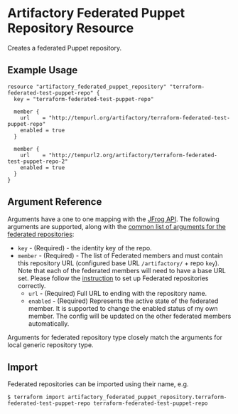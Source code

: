 # Artifactory Federated Puppet Repository Resource

Creates a federated Puppet repository.

## Example Usage

```hcl
resource "artifactory_federated_puppet_repository" "terraform-federated-test-puppet-repo" {
  key = "terraform-federated-test-puppet-repo"

  member {
    url    = "http://tempurl.org/artifactory/terraform-federated-test-puppet-repo"
    enabled = true
  }

  member {
    url    = "http://tempurl2.org/artifactory/terraform-federated-test-puppet-repo-2"
    enabled = true
  }
}
```

## Argument Reference

Arguments have a one to one mapping with the [JFrog API](https://www.jfrog.com/confluence/display/JFROG/Repository+Configuration+JSON#RepositoryConfigurationJSON-FederatedRepository). 
The following arguments are supported, along with the [common list of arguments for the federated repositories](local.md):

* `key` - (Required) - the identity key of the repo.
* `member` - (Required) - The list of Federated members and must contain this repository URL (configured base URL
  `/artifactory/` + repo `key`). Note that each of the federated members will need to have a base URL set.
  Please follow the [instruction](https://www.jfrog.com/confluence/display/JFROG/Working+with+Federated+Repositories#WorkingwithFederatedRepositories-SettingUpaFederatedRepository)
  to set up Federated repositories correctly.
  * `url` - (Required) Full URL to ending with the repository name.
  * `enabled` - (Required) Represents the active state of the federated member. It is supported to change the enabled
    status of my own member. The config will be updated on the other federated members automatically.

Arguments for federated repository type closely match the arguments for local generic repository type.

## Import

Federated repositories can be imported using their name, e.g.
```
$ terraform import artifactory_federated_puppet_repository.terraform-federated-test-puppet-repo terraform-federated-test-puppet-repo
```